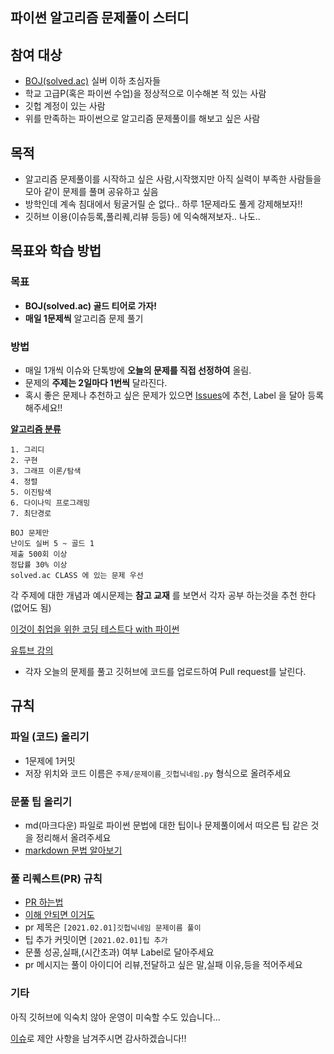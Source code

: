 ## 파이썬 알고리즘 문제풀이 스터디

 
## 참여 대상

- [BOJ(solved.ac)](https://www.acmicpc.net/) 실버 이하 초심자들 
- 학교 고급P(혹은 파이썬 수업)을 정상적으로 이수해본 적 있는 사람
- 깃헙 계정이 있는 사람
- 위를 만족하는 파이썬으로 알고리즘 문제풀이를 해보고 싶은 사람

## 목적
- 알고리즘 문제풀이를 시작하고 싶은 사람,시작했지만 아직 실력이 부족한 사람들을 모아 같이 문제를 풀며 공유하고 싶음
- 방학인데 계속 침대에서 뒹굴거릴 순 없다.. 하루 1문제라도 풀게 강제해보자!!
- 깃허브 이용(이슈등록,풀리퀘,리뷰 등등) 에 익숙해져보자.. 나도..

 ## 목표와 학습 방법 
 
 ### 목표
 - **BOJ(solved.ac) 골드 티어로 가자!**
 - **매일 1문제씩** 알고리즘 문제 풀기
 
 ### 방법
 - 매일 1개씩 이슈와 단톡방에 **오늘의 문제를 직접 선정하여** 올림.
 - 문제의 **주제는 2일마다 1번씩** 달라진다.
 - 혹시 좋은 문제나 추천하고 싶은 문제가 있으면 [Issues](https://github.com/Sejong-SWStudy/2021_Algorithm_toGold/issues)에 추천, Label 을 달아 등록해주세요!!
 
 **[알고리즘 분류](https://www.acmicpc.net/problem/tags)**
```
1. 그리디
2. 구현
3. 그래프 이론/탐색
4. 정렬
5. 이진탐색
6. 다이나믹 프로그래밍
7. 최단경로

BOJ 문제만 
난이도 실버 5 ~ 골드 1
제출 500회 이상 
정답률 30% 이상 
solved.ac CLASS 에 있는 문제 우선
```

각 주제에 대한 개념과 예시문제는 **참고 교재** 를 보면서 각자 공부 하는것을 추천 한다 (없어도 됨)

[이것이 취업을 위한 코딩 테스트다 with 파이썬](https://www.hanbit.co.kr/store/books/look.php?p_code=B8945183661)

[유튜브 강의](https://youtube.com/playlist?list=PLRx0vPvlEmdAghTr5mXQxGpHjWqSz0dgC)
 
- 각자 오늘의 문제를 풀고 깃허브에 코드를 업로드하여 Pull request를 날린다.


## 규칙

 ### 파일 (코드) 올리기 
 
 - 1문제에 1커밋
 - 저장 위치와 코드 이름은 `주제/문제이름_깃헙닉네임.py` 형식으로 올려주세요

### 문풀 팁 올리기

- md(마크다운) 파일로 파이썬 문법에 대한 팁이나 문제풀이에서 떠오른 팁 같은 것을 정리해서 올려주세요
- [markdown 문법 알아보기](https://heropy.blog/2017/09/30/markdown/)

### 풀 리퀘스트(PR) 규칙

- [PR 하는법](https://github.com/Sejong-SWStudy/PullRequests_Test)
- [이해 안되면 이거도](https://chanhuiseok.github.io/posts/git-3/)
- pr 제목은 `[2021.02.01]깃헙닉네임 문제이름 풀이`
- 팁 추가 커밋이면 `[2021.02.01]팁 추가`
- 문풀 성공,실패,(시간초과) 여부 Label로 달아주세요
- pr 메시지는 풀이 아이디어 리뷰,전달하고 싶은 말,실패 이유,등을 적어주세요

### 기타 

아직 깃허브에 익숙치 않아 운영이 미숙할 수도 있습니다...

[이슈](https://github.com/Sejong-SWStudy/2021_Algorithm_toGold/issues)로 제안 사항을 남겨주시면 감사하겠습니다!!
